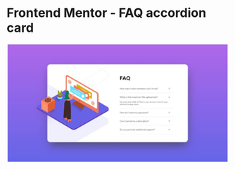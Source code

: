 # Frontend Mentor - FAQ accordion card

![Design preview for the FAQ accordion card coding challenge](Final.JPG)
